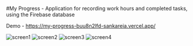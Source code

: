 #My Progress - Application for recording work hours and completed tasks, using the Firebase database

Demo - https://my-progress-buu8n2lfd-sankareia.vercel.app/

![screen1](https://github.com/SankaReia/MyProgress/assets/111002770/6ff4a046-cd2d-41cb-87b6-eb30338c647a)
![screen2](https://github.com/SankaReia/MyProgress/assets/111002770/ab9ca928-afa2-455d-baa9-cc9e1692bbfe)
![screen3](https://github.com/SankaReia/MyProgress/assets/111002770/3bced86b-1cf2-4a97-a24f-3191954be5b0)
![screen4](https://github.com/SankaReia/MyProgress/assets/111002770/fc5b1730-c2a4-4098-b585-651e08fd5027)
